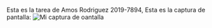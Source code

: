 Esta es la tarea de Amos Rodriguez 2019-7894, Esta es la captura de pantalla:
![Mi captura de oantalla](Captura.jpg)
